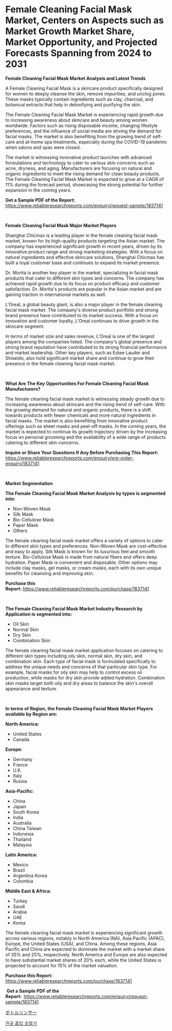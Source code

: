 <p><h1>Female Cleaning Facial Mask Market, Centers on Aspects such as Market Growth Market Share, Market Opportunity, and Projected Forecasts Spanning from 2024 to 2031</h1></p><p><strong>Female Cleaning Facial Mask Market Analysis and Latest Trends</strong></p>
<p><p>A Female Cleaning Facial Mask is a skincare product specifically designed for women to deeply cleanse the skin, remove impurities, and unclog pores. These masks typically contain ingredients such as clay, charcoal, and botanical extracts that help in detoxifying and purifying the skin.</p><p>The Female Cleaning Facial Mask Market is experiencing rapid growth due to increasing awareness about skincare and beauty among women worldwide. Factors such as rising disposable income, changing lifestyle preferences, and the influence of social media are driving the demand for facial masks. The market is also benefiting from the growing trend of self-care and at-home spa treatments, especially during the COVID-19 pandemic when salons and spas were closed.</p><p>The market is witnessing innovative product launches with advanced formulations and technology to cater to various skin concerns such as acne, dryness, and aging. Manufacturers are focusing on natural and organic ingredients to meet the rising demand for clean beauty products. The Female Cleaning Facial Mask Market is expected to grow at a CAGR of 11% during the forecast period, showcasing the strong potential for further expansion in the coming years.</p></p>
<p><strong>Get a Sample PDF of the Report:&nbsp;</strong> <a href="https://www.reliableresearchreports.com/enquiry/request-sample/1837141">https://www.reliableresearchreports.com/enquiry/request-sample/1837141</a></p>
<p>&nbsp;</p>
<p><strong>Female Cleaning Facial Mask Major Market Players</strong></p>
<p><p>Shanghai Chicmax is a leading player in the female cleaning facial mask market, known for its high-quality products targeting the Asian market. The company has experienced significant growth in recent years, driven by its innovative product range and strong marketing strategies. With a focus on natural ingredients and effective skincare solutions, Shanghai Chicmax has built a loyal customer base and continues to expand its market presence.</p><p>Dr. Morita is another key player in the market, specializing in facial mask products that cater to different skin types and concerns. The company has achieved rapid growth due to its focus on product efficacy and customer satisfaction. Dr. Morita's products are popular in the Asian market and are gaining traction in international markets as well.</p><p>L'Oreal, a global beauty giant, is also a major player in the female cleaning facial mask market. The company's diverse product portfolio and strong brand presence have contributed to its market success. With a focus on innovation and customer loyalty, L'Oreal continues to drive growth in the skincare segment.</p><p>In terms of market size and sales revenue, L'Oreal is one of the largest players among the companies listed. The company's global presence and strong brand reputation have contributed to its strong financial performance and market leadership. Other key players, such as Estee Lauder and Shiseido, also hold significant market share and continue to grow their presence in the female cleaning facial mask market.</p></p>
<p>&nbsp;</p>
<p><strong>What Are The Key Opportunities For Female Cleaning Facial Mask Manufacturers?</strong></p>
<p><p>The female cleaning facial mask market is witnessing steady growth due to increasing awareness about skincare and the rising trend of self-care. With the growing demand for natural and organic products, there is a shift towards products with fewer chemicals and more natural ingredients in facial masks. The market is also benefiting from innovative product offerings such as sheet masks and peel-off masks. In the coming years, the market is expected to continue its growth trajectory driven by the increasing focus on personal grooming and the availability of a wide range of products catering to different skin concerns.</p></p>
<p><strong>Inquire or Share Your Questions If Any Before Purchasing This Report:</strong> <a href="https://www.reliableresearchreports.com/enquiry/pre-order-enquiry/1837141">https://www.reliableresearchreports.com/enquiry/pre-order-enquiry/1837141</a></p>
<p>&nbsp;</p>
<p><strong>Market Segmentation</strong></p>
<p><strong>The Female Cleaning Facial Mask Market Analysis by types is segmented into:</strong></p>
<p><ul><li>Non-Woven Mask</li><li>Silk Mask</li><li>Bio-Cellulose Mask</li><li>Paper Mask</li><li>Others</li></ul></p>
<p><p>The female cleaning facial mask market offers a variety of options to cater to different skin types and preferences. Non-Woven Mask are cost-effective and easy to apply. Silk Mask is known for its luxurious feel and smooth texture. Bio-Cellulose Mask is made from natural fibers and offers deep hydration. Paper Mask is convenient and disposable. Other options may include clay masks, gel masks, or cream masks, each with its own unique benefits for cleansing and improving skin.</p></p>
<p><strong>Purchase this Report:&nbsp;</strong><a href="https://www.reliableresearchreports.com/purchase/1837141">https://www.reliableresearchreports.com/purchase/1837141</a></p>
<p>&nbsp;</p>
<p><strong>The Female Cleaning Facial Mask Market Industry Research by Application is segmented into:</strong></p>
<p><ul><li>Oil Skin</li><li>Normal Skin</li><li>Dry Skin</li><li>Combination Skin</li></ul></p>
<p><p>The female cleaning facial mask market application focuses on catering to different skin types including oily skin, normal skin, dry skin, and combination skin. Each type of facial mask is formulated specifically to address the unique needs and concerns of that particular skin type. For example, facial masks for oily skin may help to control excess oil production, while masks for dry skin provide added hydration. Combination skin masks target both oily and dry areas to balance the skin's overall appearance and texture.</p></p>
<p>&nbsp;</p>
<p><strong>In terms of Region, the Female Cleaning Facial Mask Market Players available by Region are:</strong></p>
<p>
    <p> <strong> North America: </strong>
        <ul>
            <li>United States</li>
            <li>Canada</li>
        </ul>
        </p> 
    <p> <strong> Europe: </strong>
        <ul>
            <li>Germany</li>
            <li>France</li>
            <li>U.K.</li>
            <li>Italy</li>
            <li>Russia</li>
        </ul>
        </p> 
    <p> <strong> Asia-Pacific: </strong>
        <ul>
            <li>China</li>
            <li>Japan</li>
            <li>South Korea</li>
            <li>India</li>
            <li>Australia</li>
            <li>China Taiwan</li>
            <li>Indonesia</li>
            <li>Thailand</li>
            <li>Malaysia</li>
        </ul>
        </p> 
    <p> <strong> Latin America: </strong>
        <ul>
            <li>Mexico</li>
            <li>Brazil</li>
            <li>Argentina Korea</li>
            <li>Colombia</li>
        </ul>
        </p> 
    <p> <strong> Middle East & Africa: </strong>
        <ul>
            <li>Turkey</li>
            <li>Saudi</li>
            <li>Arabia</li>
            <li>UAE</li>
            <li>Korea</li>
        </ul>
    </p>
    </p>
<p><p>The female cleaning facial mask market is experiencing significant growth across various regions, notably in North America (NA), Asia Pacific (APAC), Europe, the United States (USA), and China. Among these regions, Asia Pacific and China are expected to dominate the market with a market share of 35% and 25%, respectively. North America and Europe are also expected to have substantial market shares of 20% each, while the United States is projected to account for 15% of the market valuation.</p></p>
<p><strong>Purchase this Report: </strong><a href="https://www.reliableresearchreports.com/purchase/1837141">https://www.reliableresearchreports.com/purchase/1837141</a></p>
<p>&nbsp;<strong>Get a Sample PDF of the Report:&nbsp;&nbsp;</strong><a href="https://www.reliableresearchreports.com/enquiry/request-sample/1837141">https://www.reliableresearchreports.com/enquiry/request-sample/1837141</a></p>
<p><strong></strong></p>
<p><p><a href="https://medium.com/@at15984/%E3%83%9C%E3%83%88%E3%83%AB%E6%B0%B4%E3%82%92%E9%A3%B2%E3%82%80%E5%B8%82%E5%A0%B4%E5%88%86%E6%9E%90-%E3%81%9D%E3%81%AEcagr-%E5%B8%82%E5%A0%B4%E3%82%BB%E3%82%B0%E3%83%A1%E3%83%B3%E3%83%86%E3%83%BC%E3%82%B7%E3%83%A7%E3%83%B3-%E3%81%8A%E3%82%88%E3%81%B3%E3%82%B0%E3%83%AD%E3%83%BC%E3%83%90%E3%83%AB%E7%94%A3%E6%A5%AD%E6%A6%82%E8%A6%81-e0cc134578de">ボトルリンサー</a></p><p><a href="https://github.com/xvz497517413/Market-Research-Report-List-1/blob/main/44832356995.md">진공 흡입 조절기</a></p></p>